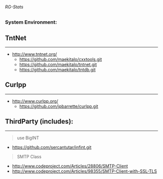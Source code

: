 ###### RG-Stats

### System Environment:

## TntNet
-----------------------
* http://www.tntnet.org/
    * https://github.com/maekitalo/cxxtools.git
    * https://github.com/maekitalo/tntnet.git
    * https://github.com/maekitalo/tntdb.git

## Curlpp
-----------------------
* http://www.curlpp.org/
    * https://github.com/jpbarrette/curlpp.git


## ThirdParty (includes):
-----------------------
> use BigINT
* https://github.com/sercantutar/infint.git

> SMTP Class 
* http://www.codeproject.com/Articles/28806/SMTP-Client
* http://www.codeproject.com/Articles/98355/SMTP-Client-with-SSL-TLS